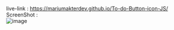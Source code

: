 live-link : https://mariumakterdev.github.io/To-do-Button-icon-JS/ <br>
ScreenShot : <br>
![image](https://github.com/user-attachments/assets/a602d3ac-1439-4364-8ccb-ff09ec6dd0ce)


